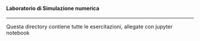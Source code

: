 #### Laboratorio di Simulazione numerica

---

Questa directory contiene tutte le esercitazioni, allegate con jupyter notebook
